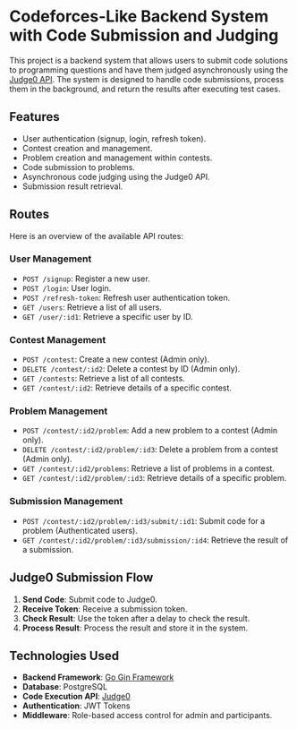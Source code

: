 # Codeforces-Like Backend System with Code Submission and Judging

This project is a backend system that allows users to submit code solutions to programming questions and have them judged asynchronously using the [Judge0 API](https://judge0.com/). The system is designed to handle code submissions, process them in the background, and return the results after executing test cases.

## Features
- User authentication (signup, login, refresh token).
- Contest creation and management.
- Problem creation and management within contests.
- Code submission to problems.
- Asynchronous code judging using the Judge0 API.
- Submission result retrieval.

## Routes
Here is an overview of the available API routes:

### User Management
- `POST /signup`: Register a new user.
- `POST /login`: User login.
- `POST /refresh-token`: Refresh user authentication token.
- `GET /users`: Retrieve a list of all users.
- `GET /user/:id1`: Retrieve a specific user by ID.

### Contest Management
- `POST /contest`: Create a new contest (Admin only).
- `DELETE /contest/:id2`: Delete a contest by ID (Admin only).
- `GET /contests`: Retrieve a list of all contests.
- `GET /contest/:id2`: Retrieve details of a specific contest.

### Problem Management
- `POST /contest/:id2/problem`: Add a new problem to a contest (Admin only).
- `DELETE /contest/:id2/problem/:id3`: Delete a problem from a contest (Admin only).
- `GET /contest/:id2/problems`: Retrieve a list of problems in a contest.
- `GET /contest/:id2/problem/:id3`: Retrieve details of a specific problem.

### Submission Management
- `POST /contest/:id2/problem/:id3/submit/:id1`: Submit code for a problem (Authenticated users).
- `GET /contest/:id2/problem/:id3/submission/:id4`: Retrieve the result of a submission.

## Judge0 Submission Flow
1. **Send Code**: Submit code to Judge0.
2. **Receive Token**: Receive a submission token.
3. **Check Result**: Use the token after a delay to check the result.
4. **Process Result**: Process the result and store it in the system.

## Technologies Used
- **Backend Framework**: [Go Gin Framework](https://gin-gonic.com/)
- **Database**: PostgreSQL
- **Code Execution API**: [Judge0](https://judge0.com/)
- **Authentication**: JWT Tokens
- **Middleware**: Role-based access control for admin and participants.


